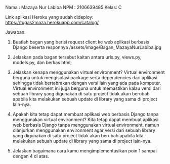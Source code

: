 Nama : Mazaya Nur Labiba
NPM  : 2106639485
Kelas: C

Link aplikasi Heroku yang sudah dideploy: https://tugas2maza.herokuapp.com/catalog/

Jawaban:
1. Buatlah bagan yang berisi request client ke web aplikasi berbasis Django beserta responnya
   /assets/image/Bagan_MazayaNurLabiba.jpg
   
2. Jelaskan pada bagan tersebut kaitan antara urls.py, views.py, models.py, dan berkas html;

3. Jelaskan kenapa menggunakan virtual environment? 
   Virtual environment berguna untuk mengisolasi package serta dependencies dari aplikasi sehingga tidak bertabrakan dengan versi lain yang ada pada komputer. Virtual environment ini juga berguna untuk memastikan kalau versi dari sebuah library yang digunakan di satu project tidak akan berubah apabila kita melakukan sebuah update di library yang sama di project lain-nya. 

4. Apakah kita tetap dapat membuat aplikasi web berbasis Django tanpa menggunakan virtual environment?
   Kita tetap dapat membuat aplikasi web berbasis Django tanpa menggunakan virtual environment, namun dianjurkan menggunakan environment agar versi dari sebuah library yang digunakan di satu project tidak akan berubah apabila kita melakukan sebuah update di library yang sama di project lain-nya.

5. Jelaskan bagaimana cara kamu mengimplementasikan poin 1 sampai dengan 4 di atas.